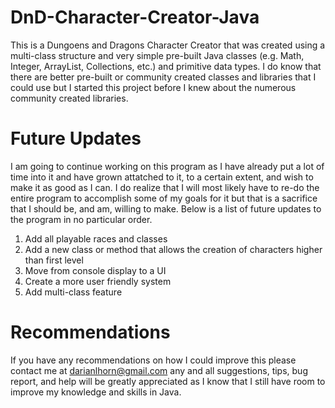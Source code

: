 # DnD-Character-Creator-Java
This is a Dungoens and Dragons Character Creator that was created using a multi-class structure and very simple pre-built Java classes (e.g. Math, Integer, ArrayList, Collections, etc.) and primitive data types. I do know that there are better pre-built or community created classes and libraries that I could use but I started this project before I knew about the numerous community created libraries.

# Future Updates
I am going to continue working on this program as I have already put a lot of time into it and have grown attatched to it, to a certain extent, and wish to make it as good as I can. I do realize that I will most likely have to re-do the entire program to accomplish some of my goals for it but that is a sacrifice that I should be, and am, willing to make. Below is a list of future updates to the program in no particular order.

1) Add all playable races and classes
2) Add a new class or method that allows the creation of characters higher than first level
3) Move from console display to a UI
4) Create a more user friendly system
5) Add multi-class feature

# Recommendations
If you have any recommendations on how I could improve this please contact me at darianlhorn@gmail.com any and all suggestions, tips, bug report, and help will be greatly appreciated as I know that I still have room to improve my knowledge and skills in Java.

